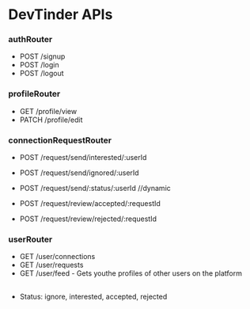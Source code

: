 # DevTinder APIs

### authRouter

- POST /signup
- POST /login
- POST /logout

### profileRouter

- GET /profile/view
- PATCH /profile/edit

### connectionRequestRouter

- POST /request/send/interested/:userId
- POST /request/send/ignored/:userId

- POST /request/send/:status/:userId //dynamic

- POST /request/review/accepted/:requestId
- POST /request/review/rejected/:requestId

### userRouter

- GET /user/connections
- GET /user/requests
- GET /user/feed - Gets youthe profiles of other users on the platform

##

- Status: ignore, interested, accepted, rejected
